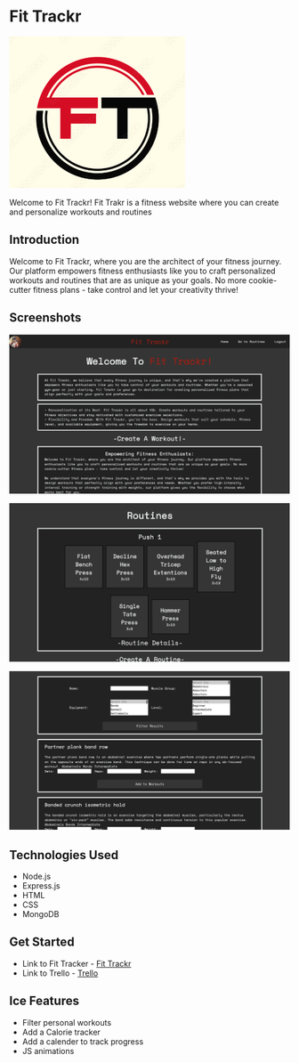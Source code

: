 # Fit Trackr

![Fit Trackr Logo](./public/images/logo.png)

Welcome to Fit Trackr! Fit Trakr is a fitness website where you can create and personalize workouts and routines


## Introduction

Welcome to Fit Trackr, where you are the architect of your fitness journey. Our platform empowers fitness enthusiasts like you to craft personalized workouts and routines that are as unique as your goals. No more cookie-cutter fitness plans - take control and let your creativity thrive!

## Screenshots

![Home Page](./public/images/home-page.png)

![Routines Page](./public/images/routines.png)

![Workouts Page](./public/images/workouts.png)




## Technologies Used
- Node.js
- Express.js
- HTML
- CSS
- MongoDB

## Get Started
- Link to Fit Tracker - [Fit Trackr](https://fit-trackrrr-95a1df865206.herokuapp.com/)
- Link to Trello - [Trello](https://trello.com/b/FPntCcnJ/project-2-building-a-crud-app)


## Ice Features
- Filter personal workouts
- Add a Calorie tracker
- Add a calender to track progress
- JS animations
